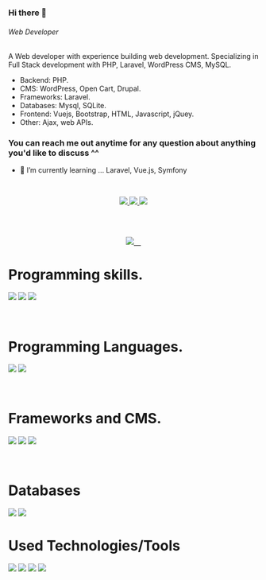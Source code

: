 ### Hi there 👋

###### *Web Developer*

A Web developer with experience building web development. Specializing in Full Stack development with PHP, Laravel, WordPress CMS, MySQL. 

* Backend: PHP.
* CMS: WordPress, Open Cart, Drupal.
* Frameworks: Laravel.
* Databases: Mysql, SQLite.
* Frontend: Vuejs, Bootstrap, HTML, Javascript, jQuey.
* Other: Ajax, web APIs.

### You can reach me out anytime for any question about anything you'd like to discuss ^^

- 🌱 I’m currently learning ... Laravel, Vue.js, Symfony

<br>

<p align ="center">
  <a href ="https://www.linkedin.com/in/ezzat-makar/">
  <img src="https://img.shields.io/badge/-LinkedIN-0A66C2?style=for-the-badge&logo=LinkedIn&logoColor=white"/>
  </a>
  <a href ="https://www.facebook.com/ezzatmakar93/">
  <img src="https://img.shields.io/badge/-Facebook-1877F2?style=for-the-badge&logo=Facebook&logoColor=white"/>
  </a>
  <a href ="https://twitter.com/zizo_makar">
  <img src="https://img.shields.io/badge/-Twitter-1DA1F2?style=for-the-badge&logo=Twitter&logoColor=white"/>
  </a>
</p>

<br>
<br>
<p  align="center" >
  <a href="https://github.com/ezzatmalak">
    <img src="https://github-readme-stats.vercel.app/api?username=ezzatmalak&count_private=true&show_icons=true&theme=nightowl&include_all_commits=true&langs_count=7"/> 
  </a>
</p>

# Programming skills.

<div>
<img src="https://img.shields.io/badge/php-%23777BB4.svg?&style=for-the-badge&logo=php&logoColor=white"/>
<img src="https://img.shields.io/badge/typescript%20-%23007ACC.svg?&style=for-the-badge&logo=typescript&logoColor=white"/>
<img src="https://img.shields.io/badge/javascript%20-%23323330.svg?&style=for-the-badge&logo=javascript&logoColor=%23F7DF1E"/>
</div>

<br>
<br>

# Programming Languages.

<div>
<img src="https://img.shields.io/badge/php-%23777BB4.svg?&style=for-the-badge&logo=php&logoColor=white"/>
<img src="https://img.shields.io/badge/javascript%20-%23323330.svg?&style=for-the-badge&logo=javascript&logoColor=%23F7DF1E"/>
</div>

<br>
<br>

# Frameworks and CMS.

<div>

<img src="https://img.shields.io/badge/-Laravel-FF2D20?style=for-the-badge&logo=Laravel&logoColor=white"/>
<img src="https://img.shields.io/badge/-Vue.js-4FC08D?style=for-the-badge&logo=Vue.js&logoColor=white"/>
<img src="https://img.shields.io/badge/-wordpress-2773aa?style=for-the-badge&logo=wordpress&logoColor=white"/>

</div>

<br>
<br>

# Databases

<div>
<img src="https://img.shields.io/badge/mysql-%2300f.svg?&style=for-the-badge&logo=mysql&logoColor=white"/>
<img src ="https://img.shields.io/badge/sqlite-%2307405e.svg?&style=for-the-badge&logo=sqlite&logoColor=white"/>
</div>

# Used Technologies/Tools

<div>

 <img src="https://img.shields.io/badge/-Vs%20Code-007ACC?style=for-the-badge&logo=Visual-Studio-Code&logoColor=whitej"/>
 <img src="https://img.shields.io/badge/-Sublime%20Text-FF9800?style=for-the-badge&logo=Sublime-Text&logoColor=black"/>
 <img src="https://img.shields.io/badge/-Object%20Oriented%20Programming-blue?style=for-the-badge&logo=azure-functions&logoColor=white"/>

 <img src="https://img.shields.io/badge/-Data%20structures%20%26%20Algorithms-CB2E6D?logo=azure-pipelines&style=for-the-badge&logoColor=white"/>

</div>

<br>
